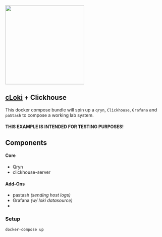 <img src='https://user-images.githubusercontent.com/1423657/99822833-f9504780-2b53-11eb-8b28-99484eab6157.png' width=250>

## [cLoki](https://github.com/lmangani/cLoki) + Clickhouse

This docker compose bundle will spin up a `qryn`, `Clickhouse`, `Grafana` and `paStash` to compose a working lab system.

#### THIS EXAMPLE IS INTENDED FOR TESTING PURPOSES!


## Components

#### Core
* Qryn 
* clickhouse-server

#### Add-Ons
* pastash _(sending host logs)_
* Grafana _(w/ loki datasource)_
* 
### Setup

```bash
docker-compose up
```
